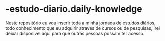# -estudo-diario.daily-knowledge
Neste repositório eu vou inserir toda a minha jornada de estudos diários, todo conhecimento que eu adquirir através de cursos ou de pesquisas, irei deixar disponível aqui para que outras pessoas possam ter acesso.
